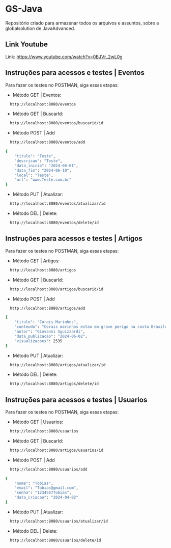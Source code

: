 # GS-Java
Repositório criado para armazenar todos os arquivos e assuntos, sobre a globalsolution de JavaAdvanced.

## Link Youtube
Link: https://www.youtube.com/watch?v=0BJVr_2wL0g

## Instruções para acessos e testes | Eventos
Para fazer os testes no POSTMAN, siga essas etapas:

- Método GET | Eventos:
```bash
  http://localhost:8080/eventos
```

- Método GET | BuscarId:
```bash
  http://localhost:8080/eventos/buscarid/id
```
 
- Método POST | Add
```bash
  http://localhost:8080/eventos/add

{
    "titulo": "Teste",
    "descricao": "Teste",
    "data_inicio": "2024-06-01",
    "data_fim": "2024-06-10",
    "local": "Teste",
    "url": "www.Teste.com.br"
}
```

- Método PUT | Atualizar:
```bash
  http://localhost:8080/eventos/atualizar/id
```

- Método DEL | Delete:
```bash
  http://localhost:8080/eventos/delete/id
```
## Instruções para acessos e testes | Artigos
Para fazer os testes no POSTMAN, siga essas etapas:

- Método GET | Artigos:
```bash
  http://localhost:8080/artigos
```

- Método GET | BuscarId:
```bash
  http://localhost:8080/artigos/buscarid/id
```
 
- Método POST | Add
```bash
  http://localhost:8080/artigos/add

{
    "titulo": "Corais Marinhos",
    "conteudo": "Corais marinhos estao em grave perigo na costa Brasileira",
    "autor": "Giovanni Sguizzardi",
    "data_publicacao": "2024-06-02",
    "visualizacoes": 2535
}
```

- Método PUT | Atualizar:
```bash
  http://localhost:8080/artigos/atualizar/id
```

- Método DEL | Delete:
```bash
  http://localhost:8080/artigos/delete/id
```
## Instruções para acessos e testes | Usuarios
Para fazer os testes no POSTMAN, siga essas etapas:

- Método GET | Usuarios:
```bash
  http://localhost:8080/usuarios
```

- Método GET | BuscarId:
```bash
  http://localhost:8080/artigos/usuarios/id
```
 
- Método POST | Add
```bash
  http://localhost:8080/usuarios/add

{
    "nome": "Tobias",
    "email": "Tobias@gmail.com",
    "senha": "1234567Tobias",
    "data_criacao": "2024-04-02"
}
```

- Método PUT | Atualizar:
```bash
  http://localhost:8080/usuarios/atualizar/id
```

- Método DEL | Delete:
```bash
  http://localhost:8080/usuarios/delete/id
```
